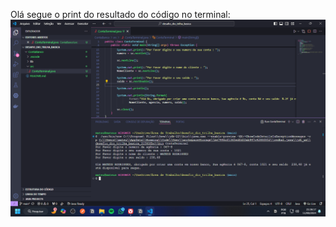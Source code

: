 Olá segue o print do resultado do código no terminal: 
![Resultado do código ](<Captura de Tela (35).png>)